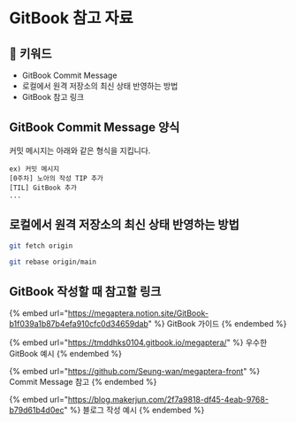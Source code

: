 # GitBook 참고 자료

## :whale2: 키워드

* GitBook Commit Message
* 로컬에서 원격 저장소의 최신 상태 반영하는 방법
* GitBook 참고 링크

## GitBook Commit Message 양식

커밋 메시지는 아래와 같은 형식을 지킵니다.

```
ex) 커밋 메시지
[0주차] 노아의 작성 TIP 추가
[TIL] GitBook 추가
...
```

## 로컬에서 원격 저장소의 최신 상태 반영하는 방법

```bash
git fetch origin

git rebase origin/main
```

## GitBook 작성할 때 참고할 링크

{% embed url="https://megaptera.notion.site/GitBook-b1f039a1b87b4efa910cfc0d34659dab" %}
GitBook 가이드
{% endembed %}

{% embed url="https://tmddhks0104.gitbook.io/megaptera/" %}
우수한 GitBook 예시
{% endembed %}

{% embed url="https://github.com/Seung-wan/megaptera-front" %}
Commit Message 참고&#x20;
{% endembed %}

{% embed url="https://blog.makerjun.com/2f7a9818-df45-4eab-9768-b79d61b4d0ec" %}
블로그 작성 예시
{% endembed %}
